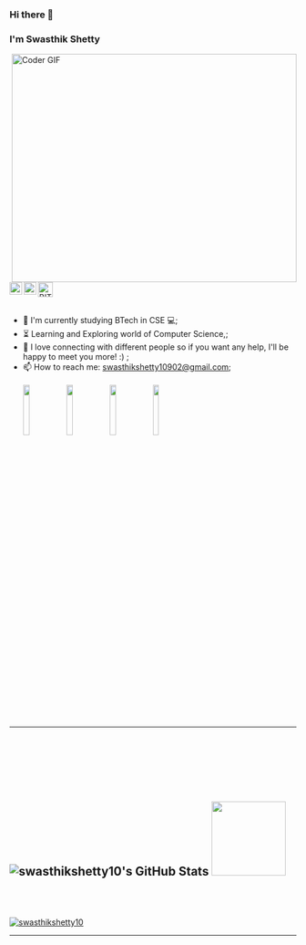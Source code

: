 ### Hi there 👋 
### I'm Swasthik Shetty

<!--
**swasthikshetty10/swasthikshetty10** is a ✨ _special_ ✨ repository because its `README.md` (this file) appears on your GitHub profile.

Here are some ideas to get you started:

- 🔭 I’m currently working on ...
- 🌱 I’m currently learning ...
- 👯 I’m looking to collaborate on ...
- 🤔 I’m looking for help with ...
- 💬 Ask me about ...
- 📫 How to reach me: ...
- 😄 Pronouns: ...
- ⚡ Fun fact: ...
-->
 

<img align="right" src="https://cdn.discordapp.com/attachments/773803149890027520/780032461681066004/tenor.gif" alt="Coder GIF" width="500" height="400">

<a href="https://discord.gg/SYjc9F2">
  <img src="https://cdn.iconscout.com/icon/free/png-64/discord-3-569463.png" alt="BIT CODΞ LΞGIOИ 💻" width="26"/>
</a>

<a href="https://www.linkedin.com/in/swasthik-shetty-15632b1b8">
  <img align="left" alt="Swasthik's LinkdeIN" width="22px" src="https://cdn.jsdelivr.net/npm/simple-icons@v3/icons/linkedin.svg" />
</a>
<a href="https://www.instagram.com/swasthik__shetty10/">
  <img align="left" alt="swasthik's Instagram" width="22px" src="https://cdn.jsdelivr.net/npm/simple-icons@v3/icons/instagram.svg" />
</a>
<br><br>






- :telescope: I'm currently studying BTech in CSE 💻;
- :hourglass_flowing_sand: Learning and Exploring world of Computer Science,;
- 💬 I love connecting with different people so if you want any help, I'll be happy to meet you more! :) ;
- 📫 How to reach me: swasthikshetty10902@gmail.com;
<br><br>
<code><img width="15%" src="https://www.vectorlogo.zone/logos/python/python-ar21.svg"></code>
<code><img width="15%" src="https://www.vectorlogo.zone/logos/djangoproject/djangoproject-ar21.svg"></code>
<code><img width="15%" src="https://www.vectorlogo.zone/logos/git-scm/git-scm-ar21.svg"></code>
<code><img width="15%" src="https://www.vectorlogo.zone/logos/getbootstrap/getbootstrap-ar21.svg"></code>
----
<br><br><br><br>
<img src="https://github-readme-stats.vercel.app/api?username=swasthikshetty10&show_icons=true&hide_border=true&count_private=true&theme=shades-of-purple&icon_color=fad000" alt="swasthikshetty10's GitHub Stats">
<img align="" height='130px' src="https://github-readme-stats.vercel.app/api/top-langs/?username=swasthikshetty10&hide_title=true&layout=compact&bg_color=0,73FA79,73FDFF,D783FF&theme=graywhite" >
----
<br><br><br>
<a href="https://github.com/swasthikshetty10">
  <img src="https://komarev.com/ghpvc/?username=ankitwarbhe&label=Views&color=blue&style=plastic" alt="swasthikshetty10" />
</a>

----
